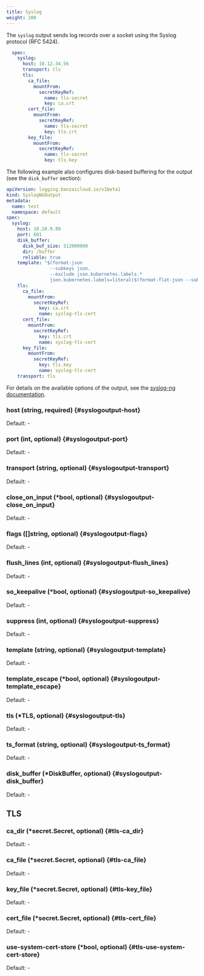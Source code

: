 ```yaml
---
title: Syslog
weight: 200
---
```


The `syslog` output sends log records over a socket using the Syslog protocol (RFC 5424).

```yaml
  spec:
    syslog:
      host: 10.12.34.56
      transport: tls
      tls:
        ca_file:
          mountFrom:
            secretKeyRef:
              name: tls-secret
              key: ca.crt
        cert_file:
          mountFrom:
            secretKeyRef:
              name: tls-secret
              key: tls.crt
        key_file:
          mountFrom:
            secretKeyRef:
              name: tls-secret
              key: tls.key
```

The following example also configures disk-based buffering for the output (see the `disk_buffer` section):

```yaml
apiVersion: logging.banzaicloud.io/v1beta1
kind: SyslogNGOutput
metadata:
  name: test
  namespace: default
spec:
  syslog:
    host: 10.20.9.89
    port: 601
    disk_buffer:
      disk_buf_size: 512000000
      dir: /buffer
      reliable: true
    template: "$(format-json
                --subkeys json.
                --exclude json.kubernetes.labels.*
                json.kubernetes.labels=literal($(format-flat-json --subkeys json.kubernetes.labels.)))\n"
    tls:
      ca_file:
        mountFrom:
          secretKeyRef:
            key: ca.crt
            name: syslog-tls-cert
      cert_file:
        mountFrom:
          secretKeyRef:
            key: tls.crt
            name: syslog-tls-cert
      key_file:
        mountFrom:
          secretKeyRef:
            key: tls.key
            name: syslog-tls-cert
    transport: tls
```

For details on the available options of the output, see the [syslog-ng documentation](https://www.syslog-ng.com/technical-documents/doc/syslog-ng-open-source-edition/3.37/administration-guide/56#TOPIC-1829124).

### host (string, required) {#syslogoutput-host}

Default: -

### port (int, optional) {#syslogoutput-port}

Default: -

### transport (string, optional) {#syslogoutput-transport}

Default: -

### close_on_input (*bool, optional) {#syslogoutput-close_on_input}

Default: -

### flags ([]string, optional) {#syslogoutput-flags}

Default: -

### flush_lines (int, optional) {#syslogoutput-flush_lines}

Default: -

### so_keepalive (*bool, optional) {#syslogoutput-so_keepalive}

Default: -

### suppress (int, optional) {#syslogoutput-suppress}

Default: -

### template (string, optional) {#syslogoutput-template}

Default: -

### template_escape (*bool, optional) {#syslogoutput-template_escape}

Default: -

### tls (*TLS, optional) {#syslogoutput-tls}

Default: -

### ts_format (string, optional) {#syslogoutput-ts_format}

Default: -

### disk_buffer (*DiskBuffer, optional) {#syslogoutput-disk_buffer}

Default: -


## TLS

### ca_dir (*secret.Secret, optional) {#tls-ca_dir}

Default: -

### ca_file (*secret.Secret, optional) {#tls-ca_file}

Default: -

### key_file (*secret.Secret, optional) {#tls-key_file}

Default: -

### cert_file (*secret.Secret, optional) {#tls-cert_file}

Default: -

### use-system-cert-store (*bool, optional) {#tls-use-system-cert-store}

Default: -


